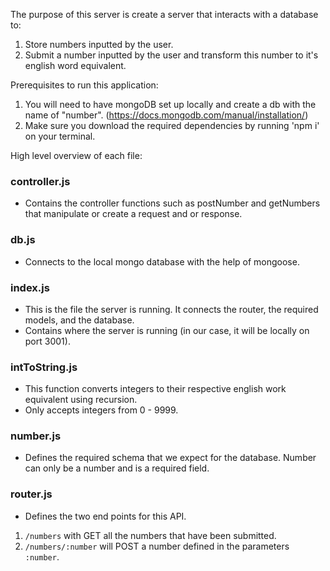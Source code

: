 The purpose of this server is create a server that interacts with a database to:
1. Store numbers inputted by the user.
2. Submit a number inputted by the user and transform this number to it's english word equivalent.

Prerequisites to run this application:
1. You will need to have mongoDB set up locally and create a db with the name of "number". (https://docs.mongodb.com/manual/installation/)
2. Make sure you download the required dependencies by running 'npm i' on your terminal.

High level overview of each file: 
### controller.js
- Contains the controller functions such as postNumber and getNumbers that manipulate or create a request and or response.

### db.js
- Connects to the local mongo database with the help of mongoose.

### index.js
- This is the file the server is running. It connects the router, the required models, and the database. 
- Contains where the server is running (in our case, it will be locally on port 3001).

### intToString.js
- This function converts integers to their respective english work equivalent using recursion. 
- Only accepts integers from 0 - 9999.

### number.js
- Defines the required schema that we expect for the database. Number can only be a number and is a required field.

### router.js
- Defines the two end points for this API. 
1. `/numbers` with GET all the numbers that have been submitted.
2. `/numbers/:number` will POST a number defined in the parameters `:number`.